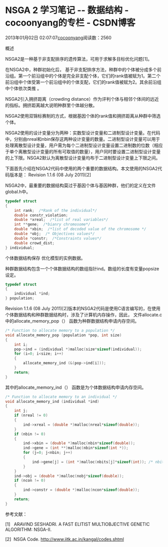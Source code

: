 # NSGA 2 学习笔记 -- 数据结构 - cocoonyang的专栏 - CSDN博客





2013年01月02日 02:07:07[cocoonyang](https://me.csdn.net/cocoonyang)阅读数：2560











概述

NSGA2是一种基于非支配排序的遗传算法，可用于求解多目标优化问题[1]。

在NSGA2中，种群初始化后， 基于非支配排序方法，种群中的个体被分成多个前沿组。第一个前沿组中的个体是完全非支配个体，它们的rank值被赋为1。第二个前沿组中个体受第一个前沿组中的个体支配，它们的rank值被赋为2。其余前沿组中个体依次类推 。

NSGA2引入拥挤距离（crowding distance）作为评判个体与相邻个体间的远近的指标。拥挤距离越大说明种群里个体越分散。

NSGA2使用双锦标赛制的方式，根据基因个体的rank值和拥挤距离从种群中筛选个体。

NSGA2使用的设计变量分为两种：实数型设计变量和二进制型设计变量。在代码中，分别由nreal和nbin保存这两种设计变量的数量。二进制型设计变量可以用于处理离散型设计变量，用户需为每个二进制型设计变量设置二进制数的位数（相应于单个离散型设计变量的所有可取值的数量），用户同时要设置二进制型设计变量的上下限。NSGA2默认为离散型设计变量均布于二进制型设计变量上下限之间。  

下面首先介绍在NSGA2代码中使用的两个重要的数据结构。本文使用的NSGA2代码版本是： Revision 1.1.6 (08 July 2011)[2] 

NSGA2中，最重要的数据结构莫过于基因个体与基因种群，他们的定义在文件global.h中。



```cpp
typedef struct
{
    int rank;  /*Rank of the individual*/
    double constr_violation;
    double *xreal;  /*list of real variables*/
    int **gene;  /*bianry chromosome*/
    double *xbin;  /*list of decoded value of the chromosome */
    double *obj;  /* Objectives values*/
    double *constr;  /*Constraints values*/
    double crowd_dist;
} individual;
```
个体数据结构保存 优化模型的实例数据。



种群数据结构包含一个个体数据结构的数组指针ind。数组的长度有变量popsize设定。



```cpp
typedef struct
{
    individual *ind;
} population;
```


Revision 1.1.6 (08 July 2011)[2]版本的NSGA2代码是使用C语言编写的，在使用个体数据结构和种群数据结构时，涉及了计算机内存操作，因此， 文件allocate.c中的allocate_memory_pop（） 函数为种群数据结构申请内存空间。





```cpp
/* Function to allocate memory to a population */
void allocate_memory_pop (population *pop, int size)
{
    int i;
    pop->ind = (individual *)malloc(size*sizeof(individual));
    for (i=0; i<size; i++)
    {
        allocate_memory_ind (&(pop->ind[i]));
    }
    return;
}
```



其中的allocate_memory_ind（） 函数是为个体数据结构申请内存空间。



```cpp
/* Function to allocate memory to an individual */
void allocate_memory_ind (individual *ind)
{
    int j;
    if (nreal != 0)
    {
        ind->xreal = (double *)malloc(nreal*sizeof(double));
    }
    if (nbin != 0)
    {
        ind->xbin = (double *)malloc(nbin*sizeof(double));
        ind->gene = (int **)malloc(nbin*sizeof(int *));
        for (j=0; j<nbin; j++)
        {
            ind->gene[j] = (int *)malloc(nbits[j]*sizeof(int)); /* nbits[j]个整型数,每一个整型数代表一个二进制数位 */
        }
    }
    ind->obj = (double *)malloc(nobj*sizeof(double));
    if (ncon != 0)
    {
        ind->constr = (double *)malloc(ncon*sizeof(double));
    }
    return;
}
```













参考文献：

[1]   ARAVIND SESHADRI. A FAST ELITIST MULTIOBJECTIVE GENETIC ALGORITHM: NSGA-II.


[2]  NSGA Code. http://www.iitk.ac.in/kangal/codes.shtml




